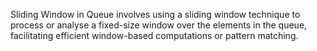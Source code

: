Sliding Window in Queue involves using a sliding window technique to process or analyse a fixed-size window over the elements in the queue, facilitating efficient window-based computations or pattern matching.